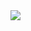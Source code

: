 <a href="https://github.com/anuraghazra/github-readme-stats">
  <img align="left" src="https://github-readme-stats.vercel.app/api?username=kokhayas&count_private=true&show_icons=true" />
</a>

<!---
kokhayas/kokhayas is a ✨ special ✨ repository because its `README.md` (this file) appears on your GitHub profile.
You can click the Preview link to take a look at your changes.
--->






